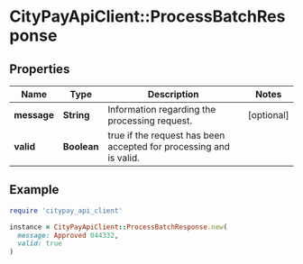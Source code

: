 # CityPayApiClient::ProcessBatchResponse

## Properties

| Name | Type | Description | Notes |
| ---- | ---- | ----------- | ----- |
| **message** | **String** | Information regarding the processing request. | [optional] |
| **valid** | **Boolean** | true if the request has been accepted for processing and is valid. |  |

## Example

```ruby
require 'citypay_api_client'

instance = CityPayApiClient::ProcessBatchResponse.new(
  message: Approved 044332,
  valid: true
)
```

